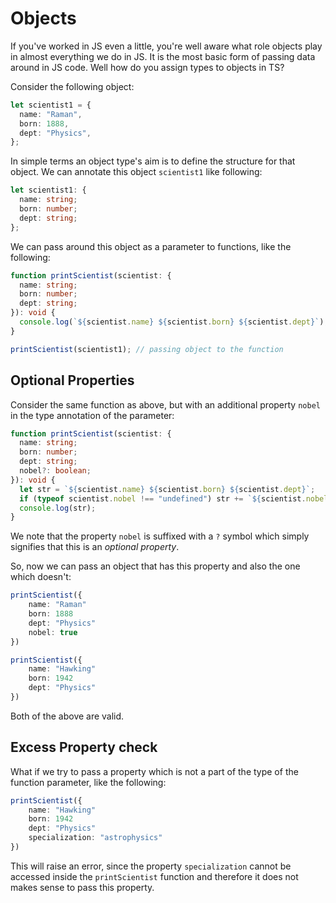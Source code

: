 # Objects

If you've worked in JS even a little, you're well aware what role objects play in almost everything we do in JS. It is the most basic form of passing data around in JS code. Well how do you assign types to objects in TS?

Consider the following object:

```ts
let scientist1 = {
  name: "Raman",
  born: 1888,
  dept: "Physics",
};
```

In simple terms an object type's aim is to define the structure for that object.
We can annotate this object `scientist1` like following:

```ts
let scientist1: {
  name: string;
  born: number;
  dept: string;
};
```

We can pass around this object as a parameter to functions, like the following:

```ts
function printScientist(scientist: {
  name: string;
  born: number;
  dept: string;
}): void {
  console.log(`${scientist.name} ${scientist.born} ${scientist.dept}`);
}

printScientist(scientist1); // passing object to the function
```

## Optional Properties

Consider the same function as above, but with an additional property `nobel` in the type annotation of the parameter:

```ts
function printScientist(scientist: {
  name: string;
  born: number;
  dept: string;
  nobel?: boolean;
}): void {
  let str = `${scientist.name} ${scientist.born} ${scientist.dept}`;
  if (typeof scientist.nobel !== "undefined") str += `${scientist.nobel}`;
  console.log(str);
}
```

We note that the property `nobel` is suffixed with a `?` symbol which simply signifies that this is an _optional property_.

So, now we can pass an object that has this property and also the one which doesn't:

```ts
printScientist({
    name: "Raman"
    born: 1888
    dept: "Physics"
    nobel: true
})

printScientist({
    name: "Hawking"
    born: 1942
    dept: "Physics"
})
```

Both of the above are valid.

## Excess Property check

What if we try to pass a property which is not a part of the type of the function parameter, like the following:

```ts
printScientist({
    name: "Hawking"
    born: 1942
    dept: "Physics"
    specialization: "astrophysics"
})
```

This will raise an error, since the property `specialization` cannot be accessed inside the `printScientist` function and therefore it does not makes sense to pass this property.
